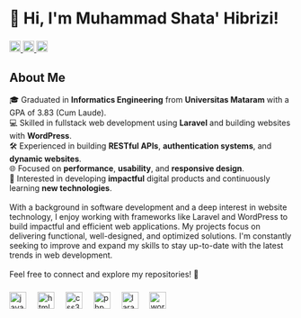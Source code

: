 # 👋 Hi, I'm Muhammad Shata' Hibrizi!

###

<div align="left">
  <a href="https://www.linkedin.com/in/shatahibrizi/" target="_blank">
    <img src="https://img.shields.io/static/v1?message=LinkedIn&logo=linkedin&label=&color=0077B5&logoColor=white&labelColor=&style=for-the-badge" height="20" alt="linkedin logo"  />
  </a>
  <a href="mailto:shatahibrizi@gmail.com" target="_blank">
    <img src="https://img.shields.io/static/v1?message=Gmail&logo=gmail&label=&color=D14836&logoColor=white&labelColor=&style=for-the-badge" height="20" alt="gmail logo"  />
  </a>
  <a href="https://www.instagram.com/shatahibrizii" target="_blank">
    <img src="https://img.shields.io/static/v1?message=Instagram&logo=instagram&label=&color=E4405F&logoColor=white&labelColor=&style=for-the-badge" height="20" alt="instagram logo"  />
  </a>
</div>

###

## About Me

<p align="left">🎓 Graduated in <strong>Informatics Engineering</strong> from <strong>Universitas Mataram</strong> with a GPA of 3.83 (Cum Laude).<br>💻 Skilled in fullstack web development using <strong>Laravel</strong> and building websites with <strong>WordPress</strong>.<br>🛠️ Experienced in building <strong>RESTful APIs</strong>, <strong>authentication systems</strong>, and <strong>dynamic websites</strong>.<br>🌐 Focused on <strong>performance</strong>, <strong>usability</strong>, and <strong>responsive design</strong>.<br>🚀 Interested in developing <strong>impactful</strong> digital products and continuously learning <strong>new technologies</strong>.<br><br>With a background in software development and a deep interest in website technology, I enjoy working with frameworks like Laravel and WordPress to build impactful and efficient web applications. My projects focus on delivering functional, well-designed, and optimized solutions. I'm constantly seeking to improve and expand my skills to stay up-to-date with the latest trends in web development.<br><br>Feel free to connect and explore my repositories! 🚀</p>

###

<div align="left">
  <img src="https://cdn.jsdelivr.net/gh/devicons/devicon/icons/javascript/javascript-original.svg" height="30" alt="javascript logo"  />
  <img width="12" />
  <img src="https://cdn.jsdelivr.net/gh/devicons/devicon/icons/html5/html5-original.svg" height="30" alt="html5 logo"  />
  <img width="12" />
  <img src="https://cdn.jsdelivr.net/gh/devicons/devicon/icons/css3/css3-original.svg" height="30" alt="css3 logo"  />
  <img width="12" />
  <img src="https://cdn.jsdelivr.net/gh/devicons/devicon/icons/php/php-original.svg" height="30" alt="php logo"  />
  <img width="12" />
  <img src="https://cdn.jsdelivr.net/gh/devicons/devicon/icons/laravel/laravel-original.svg" height="30" alt="laravel logo"  />
  <img width="12" />
  <img src="https://cdn.jsdelivr.net/gh/devicons/devicon/icons/wordpress/wordpress-original.svg" height="30" alt="wordpress logo"  />
</div>

###
